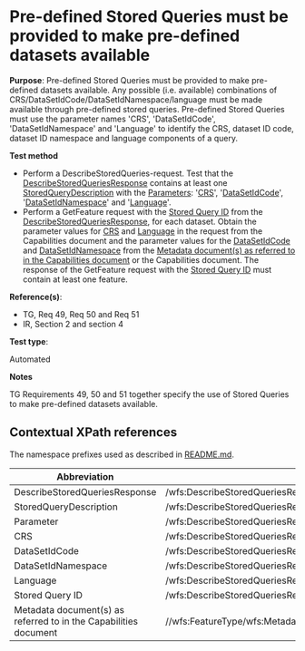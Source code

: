 # Pre-defined Stored Queries must be provided to make pre-defined datasets available

**Purpose**: 
Pre-defined Stored Queries must be provided to make pre-defined datasets available. Any possible (i.e. available) combinations of CRS/DataSetIdCode/DataSetIdNamespace/language must be made available through pre-defined stored queries. Pre-defined Stored Queries must use the parameter names 'CRS', 'DataSetIdCode', 'DataSetIdNamespace' and 'Language' to identify the CRS, dataset ID code, dataset ID namespace and language components of a query.

**Test method**

* Perform a DescribeStoredQueries-request. Test that the [DescribeStoredQueriesResponse](#DescribeStoredQueriesResponse) contains at least one [StoredQueryDescription](#StoredQueryDescription) with the [Parameters](#Parameter): '[CRS](#CRS)', '[DataSetIdCode](#DataSetIdCode)', '[DataSetIdNamespace](#DataSetIdNamespace)' and '[Language](#Language)'.
* Perform a GetFeature request with the [Stored Query ID](#storedQueryId) from the [DescribeStoredQueriesResponse](#DescribeStoredQueriesResponse), for each dataset. Obtain the parameter values for [CRS](#CRS) and [Language](#Language) in the request from the Capabilities document and the parameter values for the [DataSetIdCode](#DataSetIdCode) and [DataSetIdNamespace](#DataSetIdNamespace) from the [Metadata document(s) as referred to in the Capabilities document](#metadataDocument) or the Capabilities document. The response of the GetFeature request with the [Stored Query ID](#storedQueryId) must contain at least one feature.


**Reference(s)**: 

* TG, Req 49, Req 50 and Req 51
* IR, Section 2 and section 4 

**Test type**: 

Automated

**Notes**

TG Requirements 49, 50 and 51 together specify the use of Stored Queries to make pre-defined datasets available.

## Contextual XPath references

The namespace prefixes used as described in [README.md](README.md#namespaces).

Abbreviation                                               |  XPath expression
---------------------------------------------------------- | -------------------------------------------------------------------------
DescribeStoredQueriesResponse <a name="DescribeStoredQueriesResponse"></a> | /wfs:DescribeStoredQueriesResponse
StoredQueryDescription <a name="StoredQueryDescription"></a>| /wfs:DescribeStoredQueriesResponse/wfs:StoredQueryDescription
Parameter <a name="Parameter"></a>| /wfs:DescribeStoredQueriesResponse/wfs:StoredQueryDescription/wfs:Parameter
CRS <a name="CRS"></a> | /wfs:DescribeStoredQueriesResponse/wfs:StoredQueryDescription/wfs:Parameter[@name='CRS']
DataSetIdCode <a name="DataSetIdCode"></a> | /wfs:DescribeStoredQueriesResponse/wfs:StoredQueryDescription/wfs:Parameter[@name='DataSetIdCode']
DataSetIdNamespace <a name="DataSetIdNamespace"></a> | /wfs:DescribeStoredQueriesResponse/wfs:StoredQueryDescription/wfs:Parameter[@name='DataSetIdNamespace']
Language <a name="Language"></a> | /wfs:DescribeStoredQueriesResponse/wfs:StoredQueryDescription/wfs:Parameter[@name='Language']
Stored Query ID <a name="storedQueryId"></a> | /wfs:DescribeStoredQueriesResponse/wfs:StoredQueryDescription/@id
Metadata document(s) as referred to in the Capabilities document <a name="metadataDocument"></a> | //wfs:FeatureType/wfs:MetadataURL/@xlink:href